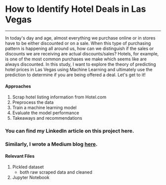 # How to Identify Hotel Deals in Las Vegas

----------
In today's day and age, almost everything we purchase online or in stores have to be either discounted or on a sale. When this type of purchasing pattern is happening all around us, how can we distinguish if the sales or discounts we are receiving are actual discounts/sales? Hotels, for example, is one of the most common purchases we make which seems like are always discounted. In this study, I want to explore the theory of predicting hotel prices in Las Vegas using Machine Learning and ultimately use the prediction to determine if you are being offered a deal. Let's get to it!

#### Approaches
1. Scrap hotel listing information from Hotel.com
2. Preprocess the data
3. Train a machine learning model
4. Evaluate the model performance
5. Takeaways and recommendations

### You can find my LinkedIn article on this project here. 
### Similarly, I wrote a Medium blog [here](https://medium.com/@pbentleyou/how-to-identify-hotel-deals-using-machine-learning-b9195e6a7b7f).

#### Relevant Files
1. Pickled dataset 
	* both raw scraped data and cleaned
2. Jupyter Notebook


